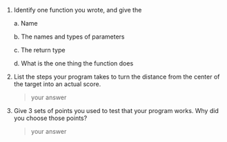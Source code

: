 1. Identify one function you wrote, and give the

    a. Name 
    
    b. The names and types of parameters

    c. The return type

    d. What is the one thing the function does

2. List the steps your program takes to turn the distance from the center of the target into an actual score. 
    > your answer

3. Give 3 sets of points you used to test that your program works. Why did you choose those points?
    > your answer